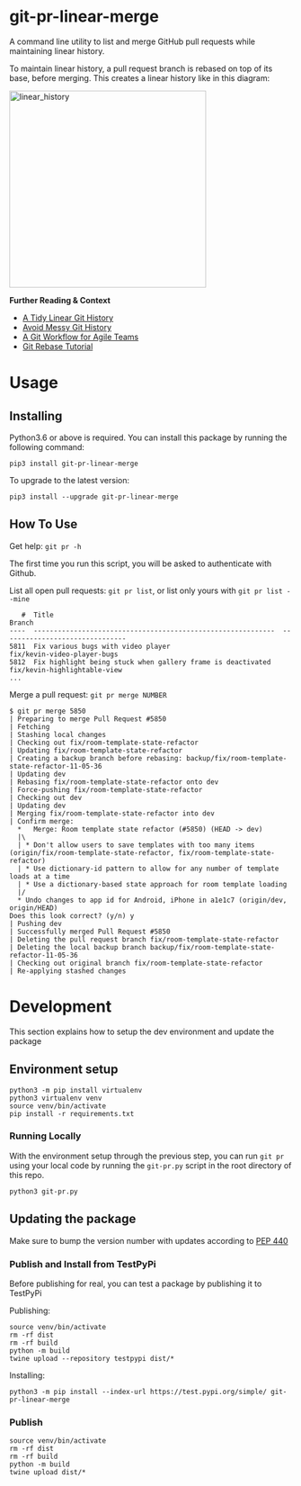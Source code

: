 # git-pr-linear-merge

A command line utility to list and merge GitHub pull requests while maintaining linear history.

To maintain linear history, a pull request branch is rebased on top of its base, before merging. This creates a linear history like in this diagram:

<img width="350" alt="linear_history" src="https://user-images.githubusercontent.com/464795/115330193-947c3600-a161-11eb-9e2b-888fa04f7e34.png">

**Further Reading & Context**
- [A Tidy Linear Git History](https://www.bitsnbites.eu/a-tidy-linear-git-history/)
- [Avoid Messy Git History](https://dev.to/bladesensei/avoid-messy-git-history-3g26)
- [A Git Workflow for Agile Teams](http://reinh.com/blog/2009/03/02/a-git-workflow-for-agile-teams.html)
- [Git Rebase Tutorial](https://www.atlassian.com/git/tutorials/rewriting-history/git-rebase)

# Usage

## Installing

Python3.6 or above is required. You can install this package by running the following command:
```
pip3 install git-pr-linear-merge
```

To upgrade to the latest version:
```
pip3 install --upgrade git-pr-linear-merge
```

## How To Use

Get help: `git pr -h`

The first time you run this script, you will be asked to authenticate with Github.

List all open pull requests: `git pr list`, or list only yours with `git pr list --mine`
```
   #  Title                                                         Branch
----  ------------------------------------------------------------  -------------------------------
5811  Fix various bugs with video player                            fix/kevin-video-player-bugs
5812  Fix highlight being stuck when gallery frame is deactivated   fix/kevin-highlightable-view
...
```

Merge a pull request: `git pr merge NUMBER`
```
$ git pr merge 5850
| Preparing to merge Pull Request #5850
| Fetching
| Stashing local changes
| Checking out fix/room-template-state-refactor
| Updating fix/room-template-state-refactor
| Creating a backup branch before rebasing: backup/fix/room-template-state-refactor-11-05-36
| Updating dev
| Rebasing fix/room-template-state-refactor onto dev
| Force-pushing fix/room-template-state-refactor
| Checking out dev
| Updating dev
| Merging fix/room-template-state-refactor into dev
| Confirm merge:
  *   Merge: Room template state refactor (#5850) (HEAD -> dev)
  |\
  | * Don't allow users to save templates with too many items (origin/fix/room-template-state-refactor, fix/room-template-state-refactor)
  | * Use dictionary-id pattern to allow for any number of template loads at a time
  | * Use a dictionary-based state approach for room template loading
  |/
  * Undo changes to app id for Android, iPhone in a1e1c7 (origin/dev, origin/HEAD)
Does this look correct? (y/n) y
| Pushing dev
| Successfully merged Pull Request #5850
| Deleting the pull request branch fix/room-template-state-refactor
| Deleting the local backup branch backup/fix/room-template-state-refactor-11-05-36
| Checking out original branch fix/room-template-state-refactor
| Re-applying stashed changes
```

# Development

This section explains how to setup the dev environment and update the package

## Environment setup

```
python3 -m pip install virtualenv
python3 virtualenv venv
source venv/bin/activate
pip install -r requirements.txt
```

### Running Locally

With the environment setup through the previous step, you can run `git pr` using your local code by running the `git-pr.py` script in the root directory of this repo.
```
python3 git-pr.py
```

## Updating the package

Make sure to bump the version number with updates according to [PEP 440](https://www.python.org/dev/peps/pep-0440/)

### Publish and Install from TestPyPi

Before publishing for real, you can test a package by publishing it to TestPyPi

Publishing:
```
source venv/bin/activate
rm -rf dist
rm -rf build
python -m build
twine upload --repository testpypi dist/*
```

Installing:
```
python3 -m pip install --index-url https://test.pypi.org/simple/ git-pr-linear-merge
```

### Publish

```
source venv/bin/activate
rm -rf dist
rm -rf build
python -m build
twine upload dist/*
```